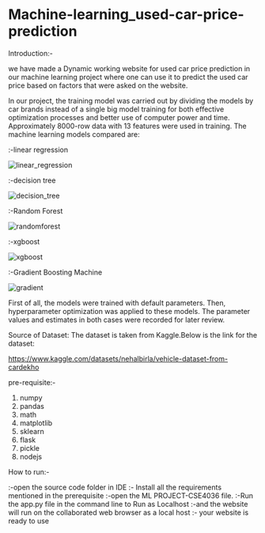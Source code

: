 # Machine-learning_used-car-price-prediction

Introduction:-

we have made a  Dynamic working website for used car price prediction in our machine learning project where one can use it to predict the used car price based on factors that were asked on the website.

In our project, the training model was carried out by dividing the models by car brands instead of a single big model training for both effective optimization processes and better use of computer power and time. Approximately 8000-row data with 13 features were used in training. The machine learning models compared are:

:-linear regression

![linear_regression](https://user-images.githubusercontent.com/84517279/206842541-b4a32e9e-b4e2-4545-b785-76653f8aa7a8.png)

:-decision tree

![decision_tree](https://user-images.githubusercontent.com/84517279/206842566-1877a3e6-9c63-4db4-ac64-7159deadb3f8.png)

:-Random Forest

![randomforest](https://user-images.githubusercontent.com/84517279/206842579-455056f1-d986-4423-8eb6-2797b062960e.png)

:-xgboost

![xgboost](https://user-images.githubusercontent.com/84517279/206842585-ad4c0e77-1453-4a7c-aafd-59b1189dae87.png)

:-Gradient Boosting Machine

![gradient](https://user-images.githubusercontent.com/84517279/206842589-895d3aa5-444c-4f8a-be2a-d653dac96c54.png)

First of all, the models were trained with default parameters. Then, hyperparameter optimization was applied to these models. The parameter values ​​and estimates in both cases were recorded for later review.

 


Source of Dataset: The dataset is taken from Kaggle.Below is the link for the dataset:

https://www.kaggle.com/datasets/nehalbirla/vehicle-dataset-from-cardekho



pre-requisite:-

1. numpy
2. pandas 
3. math
4. matplotlib
5. sklearn 
6. flask 
7. pickle
8. nodejs 



How to run:-

:-open the source code folder in IDE 
:- Install all the requirements mentioned in the prerequisite 
:-open the ML PROJECT-CSE4036 file. 
:-Run the app.py file in the command line to Run as Localhost 
:-and the website will run on the collaborated web browser as a local host
:- your website is ready to use  

